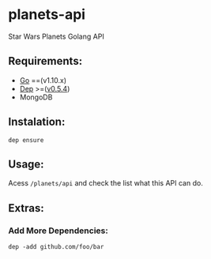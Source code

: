 # planets-api
Star Wars Planets Golang API


## Requirements:
    
- [Go](https://golang.org/) ==(v1.10.x)
- [Dep](https://golang.github.io/dep/) >=([v0.5.4](https://github.com/golang/dep/releases))
- MongoDB

## Instalation:
    
    dep ensure


## Usage:

Acess `/planets/api` and check the list what this API can do.

## Extras:
### Add More Dependencies:
    dep -add github.com/foo/bar
